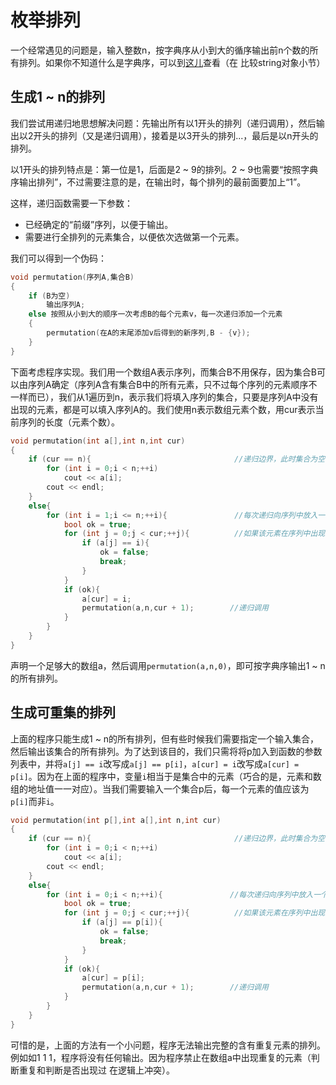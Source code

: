 # 枚举排列
一个经常遇见的问题是，输入整数n，按字典序从小到大的循序输出前n个数的所有排列。如果你不知道什么是字典序，可以到[这儿](/knowledge/C++/the_basics/strings_vectors_arrays/library_string_type.md)查看（在 比较string对象小节）
## 生成1 ~ n的排列
我们尝试用递归地思想解决问题：先输出所有以1开头的排列（递归调用），然后输出以2开头的排列（又是递归调用），接着是以3开头的排列...，最后是以n开头的排列。

以1开头的排列特点是：第一位是1，后面是2 ~ 9的排列。2 ~ 9也需要“按照字典序输出排列”，不过需要注意的是，在输出时，每个排列的最前面要加上“1”。

这样，递归函数需要一下参数：
- 已经确定的“前缀”序列，以便于输出。
- 需要进行全排列的元素集合，以便依次选做第一个元素。

我们可以得到一个伪码：
```cpp
void permutation(序列A,集合B)
{
    if (B为空)
        输出序列A;
    else 按照从小到大的顺序一次考虑B的每个元素v，每一次递归添加一个元素
    {
        permutation(在A的末尾添加v后得到的新序列,B - {v});
    }
}
```

下面考虑程序实现。我们用一个数组A表示序列，而集合B不用保存，因为集合B可以由序列A确定（序列A含有集合B中的所有元素，只不过每个序列的元素顺序不一样而已），我们从1遍历到n，表示我们将填入序列的集合，只要是序列A中没有出现的元素，都是可以填入序列A的。我们使用n表示数组元素个数，用cur表示当前序列的长度（元素个数）。

```cpp
void permutation(int a[],int n,int cur)
{
    if (cur == n){                                //递归边界，此时集合为空，输出序列A
        for (int i = 0;i < n;++i)
            cout << a[i];
        cout << endl;
    }
    else{
        for (int i = 1;i <= n;++i){               //每次递归向序列中放入一个元素，用循环表示集合1 ~ n，如果该元素未在序列中出现，则填入序列末尾（a[cur]）。
            bool ok = true;
            for (int j = 0;j < cur;++j){          //如果该元素在序列中出现过，则不能再选该元素
                if (a[j] == i){
                    ok = false;
                    break;
                }
            }
            if (ok){
                a[cur] = i;
                permutation(a,n,cur + 1);        //递归调用
            }
        }
    }
}
```

声明一个足够大的数组a，然后调用`permutation(a,n,0)`，即可按字典序输出1 ~ n的所有排列。

## 生成可重集的排列
上面的程序只能生成1 ~ n的所有排列，但有些时候我们需要指定一个输入集合，然后输出该集合的所有排列。为了达到该目的，我们只需将将p加入到函数的参数列表中，并将`a[j] == i`改写成`a[j] == p[i]`，`a[cur] = i`改写成`a[cur] = p[i]`。因为在上面的程序中，变量`i`相当于是集合中的元素（巧合的是，元素和数组的地址值一一对应）。当我们需要输入一个集合p后，每一个元素的值应该为`p[i]`而非`i`。

```cpp
void permutation(int p[],int a[],int n,int cur)
{
    if (cur == n){                                //递归边界，此时集合为空，输出序列A
        for (int i = 0;i < n;++i)
            cout << a[i];
        cout << endl;
    }
    else{
        for (int i = 0;i < n;++i){               //每次递归向序列中放入一个元素，用数组p表示集合，用p[i]访问集合中的元素，如果该元素未在序列中出现，则填入序列末尾（a[cur]）。
            bool ok = true;
            for (int j = 0;j < cur;++j){          //如果该元素在序列中出现过，则不能再选该元素
                if (a[j] == p[i]){
                    ok = false;
                    break;
                }
            }
            if (ok){
                a[cur] = p[i];
                permutation(a,n,cur + 1);        //递归调用
            }
        }
    }
}
```

可惜的是，上面的方法有一个小问题，程序无法输出完整的含有重复元素的排列。例如如1 1 1，程序将没有任何输出。因为程序禁止在数组a中出现重复的元素（判断重复和判断是否出现过 在逻辑上冲突）。

